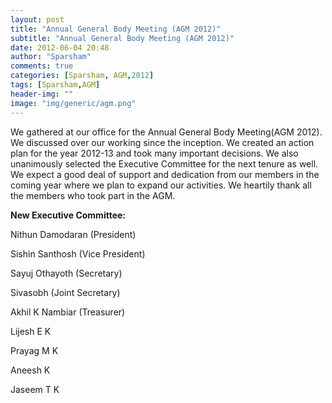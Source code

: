 ```yaml
---
layout: post
title: "Annual General Body Meeting (AGM 2012)"
subtitle: "Annual General Body Meeting (AGM 2012)"
date: 2012-06-04 20:48
author: "Sparsham"
comments: true
categories: [Sparsham, AGM,2012]
tags: [Sparsham,AGM]
header-img: ""
image: "img/generic/agm.png"
---
```


We gathered at our office for the Annual General Body Meeting(AGM 2012). We discussed over our working since the inception.
We created an action plan for the year 2012-13 and took many important decisions. We also unanimously selected the Executive Committee for the next tenure as well. 
We expect a good deal of support and dedication from our members in the coming year where we plan to expand our activities.
We heartily thank all the members who took part in the AGM.

**New Executive Committee:**

Nithun Damodaran (President)

Sishin Santhosh (Vice President)

Sayuj Othayoth (Secretary)

Sivasobh (Joint Secretary)

Akhil K Nambiar (Treasurer)

Lijesh E K

Prayag M K

Aneesh K

Jaseem T K